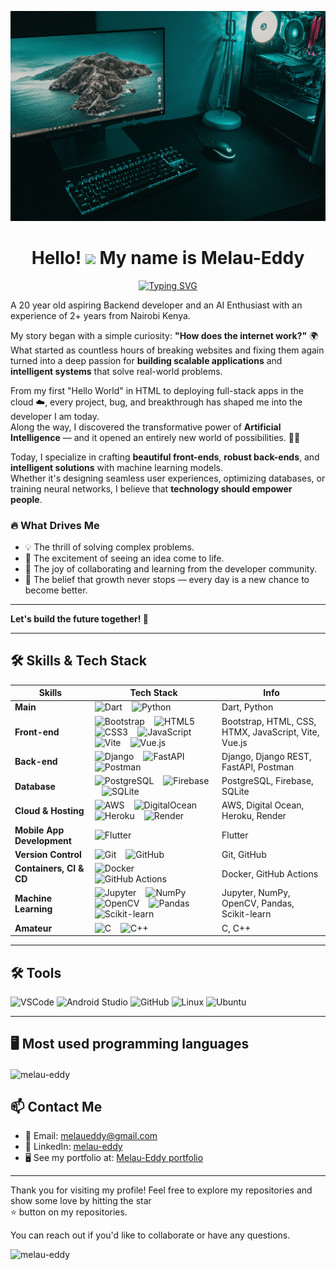 ![My Coding Setup](bgwall.webp)

  <h1 align="center">
  Hello! <img src="https://user-images.githubusercontent.com/18350557/176309783-0785949b-9127-417c-8b55-ab5a4333674e.gif"> My name is Melau-Eddy 
</h1>

<p align="center">
  <a href="https://git.io/typing-svg"><img src="https://readme-typing-svg.demolab.com?font=Fira+Code&pause=1000&center=true&width=435&lines=Hardware Engineer;Python+developer;Fullstack+web+developer;Mobile+app+developer+-+Flutter;AI+and+machine+learning+enthusiast;Oh%2C+I+play+chess+too!+%F0%9F%98%84" alt="Typing SVG" /></a>
</p>


A 20 year old aspiring Backend developer and an AI Enthusiast with an experience of 2+ years from Nairobi Kenya.


My story began with a simple curiosity: **"How does the internet work?"** 🌍  
What started as countless hours of breaking websites and fixing them again turned into a deep passion for **building scalable applications** and **intelligent systems** that solve real-world problems.

From my first "Hello World" in HTML to deploying full-stack apps in the cloud ☁️, every project, bug, and breakthrough has shaped me into the developer I am today.  
Along the way, I discovered the transformative power of **Artificial Intelligence** — and it opened an entirely new world of possibilities. 🤖✨

Today, I specialize in crafting **beautiful front-ends**, **robust back-ends**, and **intelligent solutions** with machine learning models.  
Whether it's designing seamless user experiences, optimizing databases, or training neural networks, I believe that **technology should empower people**.

  ### 🔥 What Drives Me

- 💡 The thrill of solving complex problems.
- 🚀 The excitement of seeing an idea come to life.
- 🤝 The joy of collaborating and learning from the developer community.
- 🌱 The belief that growth never stops — every day is a new chance to become better.

---


**Let's build the future together! 🚀**



---

## 🛠️ Skills & Tech Stack

| Skills                      | Tech Stack                                                                                                           | Info                                                       |
|------------------------------|----------------------------------------------------------------------------------------------------------------------|------------------------------------------------------------|
| **Main**                     | ![Dart](https://img.shields.io/badge/Dart-0175C2?logo=dart&logoColor=white) &nbsp;&nbsp; ![Python](https://img.shields.io/badge/Python-3776AB?logo=python&logoColor=white) | Dart, Python                                               |
| **Front-end**                | ![Bootstrap](https://img.shields.io/badge/Bootstrap-7952B3?logo=bootstrap&logoColor=white) &nbsp;&nbsp; ![HTML5](https://img.shields.io/badge/HTML5-E34F26?logo=html5&logoColor=white) &nbsp;&nbsp; ![CSS3](https://img.shields.io/badge/CSS3-1572B6?logo=css3&logoColor=white) &nbsp;&nbsp; ![JavaScript](https://img.shields.io/badge/JavaScript-F7DF1E?logo=javascript&logoColor=black) &nbsp;&nbsp; ![Vite](https://img.shields.io/badge/Vite-646CFF?logo=vite&logoColor=white) &nbsp;&nbsp; ![Vue.js](https://img.shields.io/badge/Vue.js-4FC08D?logo=vue.js&logoColor=white) | Bootstrap, HTML, CSS, HTMX, JavaScript, Vite, Vue.js       |
| **Back-end**                 | ![Django](https://img.shields.io/badge/Django-092E20?logo=django&logoColor=white) &nbsp;&nbsp; ![FastAPI](https://img.shields.io/badge/FastAPI-009688?logo=fastapi&logoColor=white) &nbsp;&nbsp; ![Postman](https://img.shields.io/badge/Postman-FF6C37?logo=postman&logoColor=white) | Django, Django REST, FastAPI, Postman                      |
| **Database**                 | ![PostgreSQL](https://img.shields.io/badge/PostgreSQL-4169E1?logo=postgresql&logoColor=white) &nbsp;&nbsp; ![Firebase](https://img.shields.io/badge/Firebase-FFCA28?logo=firebase&logoColor=white) &nbsp;&nbsp; ![SQLite](https://img.shields.io/badge/SQLite-003B57?logo=sqlite&logoColor=white) | PostgreSQL, Firebase, SQLite                              |
| **Cloud & Hosting**          | ![AWS](https://img.shields.io/badge/AWS-232F3E?logo=amazon-aws&logoColor=white) &nbsp;&nbsp; ![DigitalOcean](https://img.shields.io/badge/DigitalOcean-0080FF?logo=digitalocean&logoColor=white) &nbsp;&nbsp; ![Heroku](https://img.shields.io/badge/Heroku-430098?logo=heroku&logoColor=white) &nbsp;&nbsp; ![Render](https://img.shields.io/badge/Render-46E3B7?logo=render&logoColor=black) | AWS, Digital Ocean, Heroku, Render                         |
| **Mobile App Development**   | ![Flutter](https://img.shields.io/badge/Flutter-02569B?logo=flutter&logoColor=white)                                | Flutter                                                    |
| **Version Control**          | ![Git](https://img.shields.io/badge/Git-F05032?logo=git&logoColor=white) &nbsp;&nbsp; ![GitHub](https://img.shields.io/badge/GitHub-181717?logo=github&logoColor=white) | Git, GitHub                                                |
| **Containers, CI & CD**      | ![Docker](https://img.shields.io/badge/Docker-2496ED?logo=docker&logoColor=white) &nbsp;&nbsp; ![GitHub Actions](https://img.shields.io/badge/GitHub_Actions-2088FF?logo=github-actions&logoColor=white) | Docker, GitHub Actions                                    |
| **Machine Learning**         | ![Jupyter](https://img.shields.io/badge/Jupyter-F37626?logo=jupyter&logoColor=white) &nbsp;&nbsp; ![NumPy](https://img.shields.io/badge/NumPy-013243?logo=numpy&logoColor=white) &nbsp;&nbsp; ![OpenCV](https://img.shields.io/badge/OpenCV-5C3EE8?logo=opencv&logoColor=white) &nbsp;&nbsp; ![Pandas](https://img.shields.io/badge/Pandas-150458?logo=pandas&logoColor=white) &nbsp;&nbsp; ![Scikit-learn](https://img.shields.io/badge/Scikit--learn-F7931E?logo=scikit-learn&logoColor=white) | Jupyter, NumPy, OpenCV, Pandas, Scikit-learn               |
| **Amateur**                  | ![C](https://img.shields.io/badge/C-00599C?logo=c&logoColor=white) &nbsp;&nbsp; ![C++](https://img.shields.io/badge/C++-00599C?logo=c%2B%2B&logoColor=white) | C, C++                                                     |



---

## 🛠️ Tools

<p align="left">
  <img src="https://cdn.jsdelivr.net/gh/devicons/devicon/icons/vscode/vscode-original.svg" height="40" alt="VSCode" />
  <img src="https://cdn.jsdelivr.net/gh/devicons/devicon/icons/androidstudio/androidstudio-original.svg" height="40" alt="Android Studio" />
  <img src="https://cdn.jsdelivr.net/gh/devicons/devicon/icons/github/github-original.svg" height="40" alt="GitHub" />
  <img src="https://cdn.jsdelivr.net/gh/devicons/devicon/icons/linux/linux-original.svg" height="40" alt="Linux" />
  <img src="https://cdn.jsdelivr.net/gh/devicons/devicon/icons/ubuntu/ubuntu-plain.svg" height="40" alt="Ubuntu" />
</p>

---


## 🖥️ Most used programming languages
<p><img align="center" src="https://github-readme-stats.vercel.app/api/top-langs?username=melau-eddy&show_icons=true&locale=en&layout=compact" alt="melau-eddy" /></p>




## 📫 Contact Me

- 📧 Email: [melaueddy@gmail.com](melaueddy@gmail.com)
- 💼 LinkedIn: [melau-eddy](https://www.linkedin.com/in/melau-eddy/)
- 🖥️  See my portfolio at: [Melau-Eddy portfolio](https://myportfoliowebsite-swart.vercel.app/)

---


Thank you for visiting my profile! Feel free to explore my repositories and show some love by hitting the star   
⭐ button on my repositories.

You can reach out if you'd like to collaborate or have any questions.



<p align="left"> <img src="https://komarev.com/ghpvc/?username=melau-eddy&label=Profile%20views&color=0e75b6&style=flat" alt="melau-eddy" /> </p>
